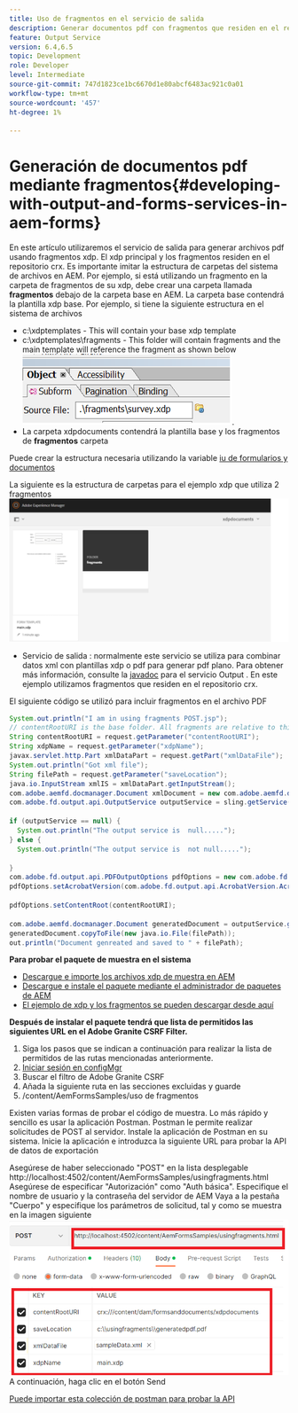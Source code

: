 ```yaml
---
title: Uso de fragmentos en el servicio de salida
description: Generar documentos pdf con fragmentos que residen en el repositorio de crx
feature: Output Service
version: 6.4,6.5
topic: Development
role: Developer
level: Intermediate
source-git-commit: 747d1823ce1bc6670d1e80abcf6483ac921c0a01
workflow-type: tm+mt
source-wordcount: '457'
ht-degree: 1%

---
```


# Generación de documentos pdf mediante fragmentos{#developing-with-output-and-forms-services-in-aem-forms}


En este artículo utilizaremos el servicio de salida para generar archivos pdf usando fragmentos xdp. El xdp principal y los fragmentos residen en el repositorio crx. Es importante imitar la estructura de carpetas del sistema de archivos en AEM. Por ejemplo, si está utilizando un fragmento en la carpeta de fragmentos de su xdp, debe crear una carpeta llamada **fragmentos** debajo de la carpeta base en AEM. La carpeta base contendrá la plantilla xdp base. Por ejemplo, si tiene la siguiente estructura en el sistema de archivos
* c:\xdptemplates - This will contain your base xdp template
* c:\xdptemplates\fragments - This folder will contain fragments and the main template will reference the fragment as shown below
   ![fragment-xdp](assets/survey-fragment.png).
* La carpeta xdpdocuments contendrá la plantilla base y los fragmentos de **fragmentos** carpeta

Puede crear la estructura necesaria utilizando la variable [iu de formularios y documentos](http://localhost:4502/aem/forms.html/content/dam/formsanddocuments)

La siguiente es la estructura de carpetas para el ejemplo xdp que utiliza 2 fragmentos
![forms&amp;document](assets/fragment-folder-structure-ui.png)


* Servicio de salida : normalmente este servicio se utiliza para combinar datos xml con plantillas xdp o pdf para generar pdf plano. Para obtener más información, consulte la [javadoc](https://helpx.adobe.com/experience-manager/6-5/forms/javadocs/index.html?com/adobe/fd/output/api/OutputService.html) para el servicio Output . En este ejemplo utilizamos fragmentos que residen en el repositorio crx.


El siguiente código se utilizó para incluir fragmentos en el archivo PDF

```java
System.out.println("I am in using fragments POST.jsp");
// contentRootURI is the base folder. All fragments are relative to this folder
String contentRootURI = request.getParameter("contentRootURI");
String xdpName = request.getParameter("xdpName");
javax.servlet.http.Part xmlDataPart = request.getPart("xmlDataFile");
System.out.println("Got xml file");
String filePath = request.getParameter("saveLocation");
java.io.InputStream xmlIS = xmlDataPart.getInputStream();
com.adobe.aemfd.docmanager.Document xmlDocument = new com.adobe.aemfd.docmanager.Document(xmlIS);
com.adobe.fd.output.api.OutputService outputService = sling.getService(com.adobe.fd.output.api.OutputService.class);

if (outputService == null) {
  System.out.println("The output service is  null.....");
} else {
  System.out.println("The output service is  not null.....");

}
com.adobe.fd.output.api.PDFOutputOptions pdfOptions = new com.adobe.fd.output.api.PDFOutputOptions();
pdfOptions.setAcrobatVersion(com.adobe.fd.output.api.AcrobatVersion.Acrobat_11);

pdfOptions.setContentRoot(contentRootURI);

com.adobe.aemfd.docmanager.Document generatedDocument = outputService.generatePDFOutput(xdpName, xmlDocument, pdfOptions);
generatedDocument.copyToFile(new java.io.File(filePath));
out.println("Document genreated and saved to " + filePath);
```

**Para probar el paquete de muestra en el sistema**

* [Descargue e importe los archivos xdp de muestra en AEM](assets/xdp-templates-fragments.zip)
* [Descargue e instale el paquete mediante el administrador de paquetes de AEM](assets/using-fragments-assets.zip)
* [El ejemplo de xdp y los fragmentos se pueden descargar desde aquí](assets/xdptemplates.zip)

**Después de instalar el paquete tendrá que lista de permitidos las siguientes URL en el Adobe Granite CSRF Filter.**

1. Siga los pasos que se indican a continuación para realizar la lista de permitidos de las rutas mencionadas anteriormente.
1. [Iniciar sesión en configMgr](http://localhost:4502/system/console/configMgr)
1. Buscar el filtro de Adobe Granite CSRF
1. Añada la siguiente ruta en las secciones excluidas y guarde
1. /content/AemFormsSamples/uso de fragmentos

Existen varias formas de probar el código de muestra. Lo más rápido y sencillo es usar la aplicación Postman. Postman le permite realizar solicitudes de POST al servidor. Instale la aplicación de Postman en su sistema.
Inicie la aplicación e introduzca la siguiente URL para probar la API de datos de exportación

Asegúrese de haber seleccionado &quot;POST&quot; en la lista desplegable http://localhost:4502/content/AemFormsSamples/usingfragments.html Asegúrese de especificar &quot;Autorización&quot; como &quot;Auth básica&quot;. Especifique el nombre de usuario y la contraseña del servidor de AEM Vaya a la pestaña &quot;Cuerpo&quot; y especifique los parámetros de solicitud, tal y como se muestra en la imagen siguiente
![exportar](assets/using-fragment-postman.png)
A continuación, haga clic en el botón Send

[Puede importar esta colección de postman para probar la API](assets/usingfragments.postman_collection.json)
